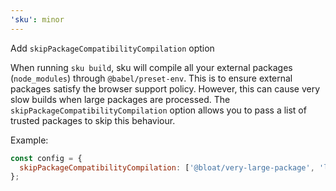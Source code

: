```yaml
---
'sku': minor
---
```


Add `skipPackageCompatibilityCompilation` option

When running `sku build`, sku will compile all your external packages (`node_modules`) through `@babel/preset-env`. This is to ensure external packages satisfy the browser support policy. However, this can cause very slow builds when large packages are processed. The `skipPackageCompatibilityCompilation` option allows you to pass a list of trusted packages to skip this behaviour.

Example:

```js
const config = {
  skipPackageCompatibilityCompilation: ['@bloat/very-large-package', 'lodash'],
};
```
